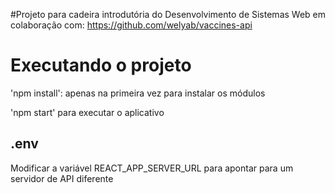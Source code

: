 #Projeto para cadeira introdutória do Desenvolvimento de Sistemas Web em colaboração com:
https://github.com/welyab/vaccines-api

# Executando o projeto

'npm install': apenas na primeira vez para instalar os módulos

'npm start' para executar o aplicativo


## .env

Modificar a variável REACT_APP_SERVER_URL para apontar para um servidor de API diferente

